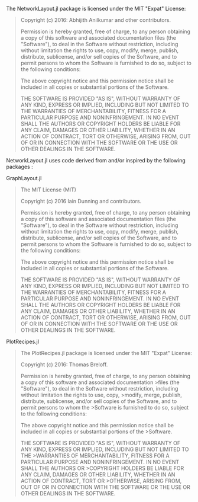 The NetworkLayout.jl package is licensed under the MIT "Expat" License:

> Copyright (c) 2016: Abhijith Anilkumar and other contributors.
>
> Permission is hereby granted, free of charge, to any person obtaining
> a copy of this software and associated documentation files (the
> "Software"), to deal in the Software without restriction, including
> without limitation the rights to use, copy, modify, merge, publish,
> distribute, sublicense, and/or sell copies of the Software, and to
> permit persons to whom the Software is furnished to do so, subject to
> the following conditions:
>
> The above copyright notice and this permission notice shall be
> included in all copies or substantial portions of the Software.
>
> THE SOFTWARE IS PROVIDED "AS IS", WITHOUT WARRANTY OF ANY KIND,
> EXPRESS OR IMPLIED, INCLUDING BUT NOT LIMITED TO THE WARRANTIES OF
> MERCHANTABILITY, FITNESS FOR A PARTICULAR PURPOSE AND NONINFRINGEMENT.
> IN NO EVENT SHALL THE AUTHORS OR COPYRIGHT HOLDERS BE LIABLE FOR ANY
> CLAIM, DAMAGES OR OTHER LIABILITY, WHETHER IN AN ACTION OF CONTRACT,
> TORT OR OTHERWISE, ARISING FROM, OUT OF OR IN CONNECTION WITH THE
> SOFTWARE OR THE USE OR OTHER DEALINGS IN THE SOFTWARE.

NetworkLayout.jl uses code derived from and/or inspired by the following packages :

GraphLayout.jl
>The MIT License (MIT)
>
>Copyright (c) 2016 Iain Dunning and contributors.
>
>Permission is hereby granted, free of charge, to any person obtaining a copy
>of this software and associated documentation files (the "Software"), to deal
>in the Software without restriction, including without limitation the rights
>to use, copy, modify, merge, publish, distribute, sublicense, and/or sell
>copies of the Software, and to permit persons to whom the Software is
>furnished to do so, subject to the following conditions:
>
>The above copyright notice and this permission notice shall be included in all
>copies or substantial portions of the Software.
>
>THE SOFTWARE IS PROVIDED "AS IS", WITHOUT WARRANTY OF ANY KIND, EXPRESS OR
>IMPLIED, INCLUDING BUT NOT LIMITED TO THE WARRANTIES OF MERCHANTABILITY,
>FITNESS FOR A PARTICULAR PURPOSE AND NONINFRINGEMENT. IN NO EVENT SHALL THE
>AUTHORS OR COPYRIGHT HOLDERS BE LIABLE FOR ANY CLAIM, DAMAGES OR OTHER
>LIABILITY, WHETHER IN AN ACTION OF CONTRACT, TORT OR OTHERWISE, ARISING FROM,
>OUT OF OR IN CONNECTION WITH THE SOFTWARE OR THE USE OR OTHER DEALINGS IN THE
>SOFTWARE.

PlotRecipes.jl

>The PlotRecipes.jl package is licensed under the MIT "Expat" License:
>
>Copyright (c) 2016: Thomas Breloff.
>
>Permission is hereby granted, free of charge, to any person obtaining a copy of this software and associated documentation >files (the "Software"), to deal in the Software without restriction, including without limitation the rights to use, copy, >modify, merge, publish, distribute, sublicense, and/or sell copies of the Software, and to permit persons to whom the >Software is furnished to do so, subject to the following conditions:
>
>The above copyright notice and this permission notice shall be included in all copies or substantial portions of the >Software.
>
>THE SOFTWARE IS PROVIDED "AS IS", WITHOUT WARRANTY OF ANY KIND, EXPRESS OR IMPLIED, INCLUDING BUT NOT LIMITED TO THE >WARRANTIES OF MERCHANTABILITY, FITNESS FOR A PARTICULAR PURPOSE AND NONINFRINGEMENT. IN NO EVENT SHALL THE AUTHORS OR >COPYRIGHT HOLDERS BE LIABLE FOR ANY CLAIM, DAMAGES OR OTHER LIABILITY, WHETHER IN AN ACTION OF CONTRACT, TORT OR >OTHERWISE, ARISING FROM, OUT OF OR IN CONNECTION WITH THE SOFTWARE OR THE USE OR OTHER DEALINGS IN THE SOFTWARE.
